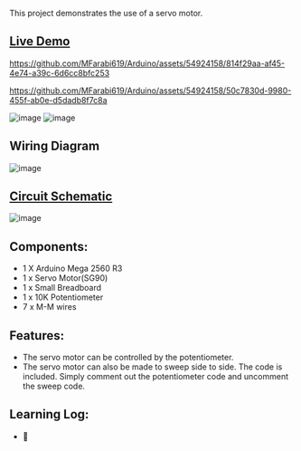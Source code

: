 This project demonstrates the use of a servo motor.

## [Live Demo]()
[comment]: # (insert video in the next line)


https://github.com/MFarabi619/Arduino/assets/54924158/814f29aa-af45-4e74-a39c-6d6cc8bfc253


https://github.com/MFarabi619/Arduino/assets/54924158/50c7830d-9980-455f-ab0e-d5dadb8f7c8a


![image](https://m.media-amazon.com/images/S/aplus-media/sc/ba887ddd-c43b-4093-b78c-631d86e73f5b.__CR0,0,970,600_PT0_SX970_V1___.jpg)
![image](https://components101.com/sites/default/files/component_pin/Servo-Motor-Wires.png)

## Wiring Diagram
![image](https://github.com/MFarabi619/Arduino/assets/54924158/9e0179b7-70b1-48e9-94dc-3e4b43386df0)

## [Circuit Schematic](https://github.com/MFarabi619/Arduino/blob/main/Servo%20Motor/Servo%20Motor%20Circuit%20Schematic.pdf)
![image](https://github.com/MFarabi619/Arduino/assets/54924158/8cde479a-755e-4aaf-84b2-755e8ae3c40f)

## Components:
- 1 X Arduino Mega 2560 R3
- 1 x Servo Motor(SG90)
- 1 x Small Breadboard
- 1 x 10K Potentiometer 
- 7 x M-M wires

## Features:
- The servo motor can be controlled by the potentiometer.
- The servo motor can also be made to sweep side to side. The code is included. Simply comment out the potentiometer code and uncomment the sweep code.

## Learning Log:
- 🤖